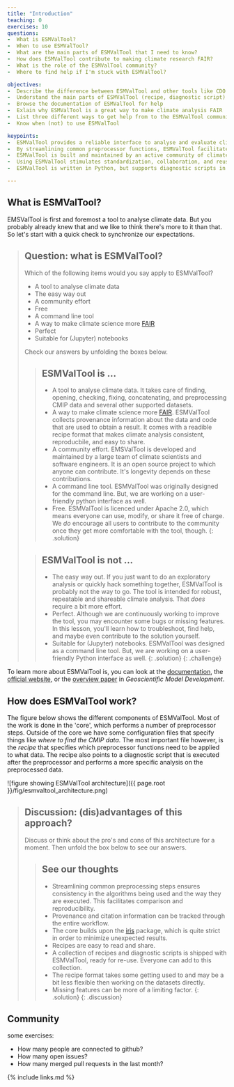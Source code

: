 ```yaml
---
title: "Introduction"
teaching: 0
exercises: 10
questions:
-  What is ESMValTool?
-  When to use ESMValTool?
-  What are the main parts of ESMValTool that I need to know?
-  How does ESMValTool contribute to making climate research FAIR?
-  What is the role of the ESMValTool community?
-  Where to find help if I'm stuck with ESMValTool?

objectives:
-  Describe the difference between ESMValTool and other tools like CDO or xarray
-  Understand the main parts of ESMValTool (recipe, diagnostic script)
-  Browse the documentation of ESMValTool for help
-  Exlain why ESMValTool is a great way to make climate analysis FAIR
-  List three different ways to get help from to the ESMValTool community (docs, user engagement email, github issues)
-  Know when (not) to use ESMValTool

keypoints:
-  ESMValTool provides a reliable interface to analyse and evaluate climate data
-  By streamlining common preprocessor functions, ESMValTool facilitates comparison
-  ESMValTool is built and maintained by an active community of climate scientists and software developers
-  Using ESMValTool stimulates standardization, collaboration, and reuse
-  ESMValTool is written in Python, but supports diagnostic scripts in multiple languages

---
```


## What is ESMValTool?
EMSValTool is first and foremost a tool to analyse climate data. But you probably already knew that and we like to think there's more to it than that. So let's start with a quick check to synchronize our expectations.

> ## Question: what is ESMValTool?
>
> Which of the following items would you say apply to ESMValTool?
>
> - A tool to analyse climate data
> - The easy way out
> - A community effort
> - Free
> - A command line tool
> - A way to make climate science more [FAIR](https://fair-software.eu/about)
> - Perfect
> - Suitable for (Jupyter) notebooks
>
> Check our answers by unfolding the boxes below.
>
>> ## ESMValTool is ...
>>
>> - A tool to analyse climate data. It takes care of finding, opening, checking, fixing, concatenating, and preprocessing CMIP data and several other supported datasets.
>> - A way to make climate science more [FAIR](https://fair-software.eu/about). ESMValTool collects provenance information about the data and code that are used to obtain a result. It comes with a readible recipe format that makes climate analysis consistent, reproducbile, and easy to share.
>> - A community effort. EMSValTool is developed and maintained by a large team of climate scientists and software engineers. It is an open source project to which anyone can contribute. It's longevity depends on these contributions.
>> - A command line tool. ESMValTool was originally designed for the command line. But, we are working on a user-friendly python interface as well.
>> - Free. ESMValTool is licenced under Apache 2.0, which means everyone can use, modify, or share it free of charge. We *do* encourage all users to contribute to the community once they get more comfortable with the tool, though.
>{: .solution}
>
>> ## ESMValTool is not ...
>>
>> - The easy way out. If you just want to do an exploratory analysis or quickly hack something together, ESMValTool is probably not the way to go. The tool is intended for robust, repeatable and shareable climate analysis. That *does* require a bit more effort.
>> - Perfect. Although we are continuously working to improve the tool, you may encounter some bugs or missing features. In this lesson, you'll learn how to troubleshoot, find help, and maybe even contribute to the solution yourself.
>> - Suitable for (Jupyter) notebooks. ESMValTool was designed as a command line tool. But, we are working on a user-friendly Python interface as well.
>{: .solution}
{: .challenge}

To learn more about ESMValTool is, you can look at the [documentation](https://docs.esmvaltool.org/en/latest/introduction.html), the [official website](https://www.esmvaltool.org/about.html), or the [overview paper](https://gmd.copernicus.org/articles/13/1179/2020/) in *Geoscientific Model Development*.

## How does ESMValTool work?
The figure below shows the different components of ESMValTool. Most of the work is done in the 'core', which performs a number of preprocessor steps. Outside of the core we have some configuration files that specify things like *where to find the CMIP data*. The most important file however, is the *recipe* that specifies which preprocessor functions need to be applied to what data. The recipe also points to a diagnostic script that is executed after the preprocessor and performs a more specific analysis on the preprocessed data.

![figure showing ESMValTool architecture]({{ page.root }}/fig/esmvaltool_architecture.png)

>## Discussion: (dis)advantages of this approach?
> Discuss or think about the pro's and cons of this architecture for a moment. Then unfold the box below to see our answers.
>
>
>>## See our thoughts
>>
>> - Streamlining common preprocessing steps ensures consistency in the algorithms being used and the way they are executed. This facilitates comparison and reproducibility.
>> - Provenance and citation information can be tracked through the entire workflow.
>> - The core builds upon the [iris](https://scitools.org.uk/iris/docs/latest/) package, which is quite strict in order to minimize unexpected results.
>> - Recipes are easy to read and share.
>> - A collection of recipes and diagnostic scripts is shipped with ESMValTool, ready for re-use. Everyone can add to this collection.
>> - The recipe format takes some getting used to and may be a bit less flexible then working on the datasets directly.
>> - Missing features can be more of a limiting factor.
>{: .solution}
{: .discussion}

## Community

some exercises:

- How many people are connected to github?
- How many open issues?
- How many merged pull requests in the last month?

{% include links.md %}
